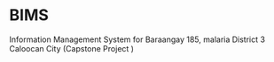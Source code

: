 # BIMS
Information Management System for Baraangay 185, malaria District 3 Caloocan City (Capstone Project )
